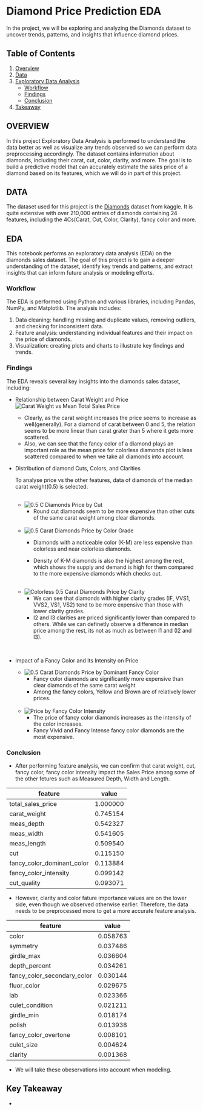 # Diamond Price Prediction EDA
 In the project, we will be exploring and analyzing the Diamonds dataset to uncover trends, patterns, and insights that influence diamond prices.

## Table of Contents
1. [Overview](#overview)
2. [Data](#data)
3. [Exploratory Data Analysis](#eda)
    * [Workflow](#workflow)
    * [Findings](#findings)
    * [Conclusion](#conclusion)
4. [Takeaway](#key-takeaway)

## **OVERVIEW**
In this project Exploratory Data Analysis is performed to understand the data better as well as visualize any trends observed so we can perform data preprocessing accordingly.
The dataset contains information about diamonds, including their carat, cut, color, clarity, and more. The goal is to build a predictive model that can accurately estimate the sales price of a diamond based on its features, which we will do in part of this project.

## DATA
The dataset used for this project is the [Diamonds](https://www.kaggle.com/datasets/hrokrin/the-largest-diamond-dataset-currely-on-kaggle) dataset from kaggle. It is quite extensive with over 210,000 entries of diamonds containing 24 features, including the 4Cs(Carat, Cut, Color, Clarity), fancy color and more.


## EDA
This notebook performs an exploratory data analysis (EDA) on the diamonds sales dataset. The goal of this project is to gain a deeper understanding of the dataset, identify key trends and patterns, and extract insights that can inform future analysis or modeling efforts.

### Workflow
The EDA is performed using Python and various libraries, including Pandas, NumPy, and Matplotlib. The analysis includes:

1. Data cleaning: handling missing and duplicate values, removing outliers, and checking for inconsistent data.
2. Feature analysis: understanding individual features and their impact on the price of diamonds.
3. Visualization: creating plots and charts to illustrate key findings and trends.

###  Findings
The EDA reveals several key insights into the diamonds sales dataset, including:

- Relationship between Carat Weight and Price
![Carat Weight vs Mean Total Sales Price](images/scatter_cw_vs_mean_sales.png)
    - Clearly, as the carat weight increases the price seems to increase as well(generally). For a diamond of carat between 0 and 5, the relation seems to be more linear than carat grater than 5 where it gets more scattered.
    - Also, we can see that the fancy color of a diamond plays an important role as the mean price for colorless diamonds plot is less scattered compared to when we take all diamonds into account.

- Distribution of diamond Cuts, Colors, and Clarities

    To analyse price vs the other features, data of diamonds of the median carat weight(0.5) is selected.

    <br>


    - ![0.5 C Diamonds Price by Cut](images/violin_plot_cut.png)
        - Round cut diamonds seem to be more expensive than other cuts of the same carat weight among clear diamonds.

    <br>

    - ![0.5 Carat Diamonds Price by Color Grade](images/violin_plot_color.png)
        - Diamonds with a noticeable color (K-M) are less expensive than colorless and near colorless diamonds.

        - Density of K-M diamonds is also the highest among the rest, which shows the supply and demand is high for them compared to the more expensive diamonds which checks out.

    <br>

    - ![Colorless 0.5 Carat Diamonds Price by Clarity](images/box_plot_half_carat_prices_by_clarity.png)
        - We can see that diamonds with higher clarity grades (IF, VVS1, VVS2, VS1, VS2) tend to be more expensive than those with lower clarity grades.
        - I2 and I3 clarities are priced significantly lower than compared to others. While we can definetly observe a difference in median price among the rest, its not as much as between I1 and (I2 and I3).

<br>

<!-- - Impact of cut quality on price -->
- Impact of a Fancy Color and its Intensity on Price
    - ![0.5 Carat Diamonds Price by Dominant Fancy Color](images/violin_plot_fancy_color.png)
        - Fancy color diamonds are significantly more expensive than clear diamonds of the same carat weight
        - Among the fancy colors, Yellow and Brown are of relatively lower prices.

    <br>

    - ![Price by Fancy Color Intensity](images/violin_plot_fancy_intensity.png)
        - The price of fancy color diamonds increases as the intensity of the color increases.
        - Fancy Vivid and Fancy Intense fancy color diamonds are the most expensive.

### Conclusion
- After performing feature analysis, we can confirm that carat weight, cut, fancy color, fancy color intensity impact the Sales Price among some of the other fetures such as Measured Depth, Width and Length.

|feature|                       value|
|----------|------------|
|total_sales_price          |   1.000000|
|carat_weight               |   0.745154|
|meas_depth                 |   0.542327|
|meas_width                 |   0.541605|
|meas_length                |   0.509540|
|cut                        |   0.115150|
|fancy_color_dominant_color |   0.113884|
|fancy_color_intensity      |   0.099142|
|cut_quality                |   0.093071|

- However, clarity and color fature importance values are on the lower side, even though we observed otherwise earlier. Therefore, the data needs to be preprocessed more to get a more accurate feature analysis.

|feature                     |   value|
|---|---|
|color                       |   0.058763|
|symmetry                    |   0.037486|
|girdle_max                  |   0.036604|
|depth_percent               |   0.034261|
|fancy_color_secondary_color |   0.030144|
|fluor_color                 |   0.029675|
|lab                         |   0.023366|
|culet_condition             |   0.021211|
|girdle_min                  |   0.018174|
|polish                      |   0.013938|
|fancy_color_overtone        |   0.008101|
|culet_size                  |   0.004624|
|clarity                     |   0.001368|

- We will take these obeservations into account when modeling.


## Key Takeaway
-